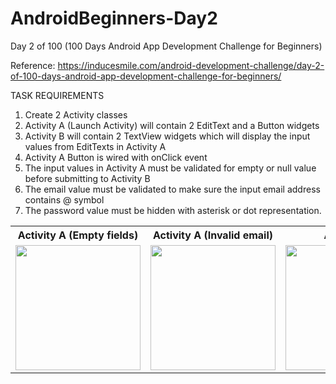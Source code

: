 # AndroidBeginners-Day2
Day 2 of 100 (100 Days Android App Development Challenge for Beginners)

Reference: https://inducesmile.com/android-development-challenge/day-2-of-100-days-android-app-development-challenge-for-beginners/

TASK REQUIREMENTS

1. Create 2 Activity classes
2. Activity A (Launch Activity) will contain 2 EditText and a Button widgets
3. Activity B will contain 2 TextView widgets which will display the input values from EditTexts in Activity A
4. Activity A Button is wired with onClick event
5. The input values in Activity A must be validated for empty or null value before submitting to Activity B
6. The email value must be validated to make sure the input email address contains @ symbol
7. The password value must be hidden with asterisk or dot representation.

<table>
  <tr>
    <th>Activity A (Empty fields)</th>
    <th>Activity A (Invalid email)</th>
    <th>Activity A</th>
    <th>Activity B</th>
  </tr>
  <tr>
    <td><img src="https://github.com/camelawsc/AndroidBeginners-Day2/blob/master/screenshots/empty_fields.png" width="200"</td>
    <td><img src="https://github.com/camelawsc/AndroidBeginners-Day2/blob/master/screenshots/invalid%20email.png" width="200"></td>
    <td><img src="https://github.com/camelawsc/AndroidBeginners-Day2/blob/master/screenshots/activitya.png" width="200"></td>
    <td><img src="https://github.com/camelawsc/AndroidBeginners-Day2/blob/master/screenshots/activityb.png" width="200"></td>
  </tr>
</table>
